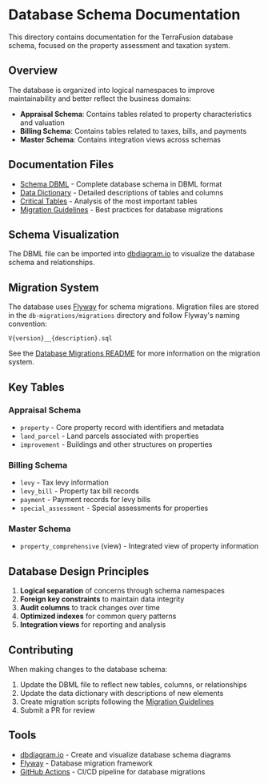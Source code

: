 # Database Schema Documentation

This directory contains documentation for the TerraFusion database schema, focused on the property assessment and taxation system.

## Overview

The database is organized into logical namespaces to improve maintainability and better reflect the business domains:

- **Appraisal Schema**: Contains tables related to property characteristics and valuation
- **Billing Schema**: Contains tables related to taxes, bills, and payments
- **Master Schema**: Contains integration views across schemas

## Documentation Files

- [Schema DBML](./schema.dbml) - Complete database schema in DBML format
- [Data Dictionary](./DATA_DICTIONARY.md) - Detailed descriptions of tables and columns
- [Critical Tables](./CRITICAL_TABLES.md) - Analysis of the most important tables
- [Migration Guidelines](./MIGRATION_GUIDELINES.md) - Best practices for database migrations

## Schema Visualization

The DBML file can be imported into [dbdiagram.io](https://dbdiagram.io) to visualize the database schema and relationships.

## Migration System

The database uses [Flyway](https://flywaydb.org/) for schema migrations. Migration files are stored in the `db-migrations/migrations` directory and follow Flyway's naming convention:

```
V{version}__{description}.sql
```

See the [Database Migrations README](../../db-migrations/README.md) for more information on the migration system.

## Key Tables

### Appraisal Schema
- `property` - Core property record with identifiers and metadata
- `land_parcel` - Land parcels associated with properties
- `improvement` - Buildings and other structures on properties

### Billing Schema
- `levy` - Tax levy information
- `levy_bill` - Property tax bill records
- `payment` - Payment records for levy bills
- `special_assessment` - Special assessments for properties

### Master Schema
- `property_comprehensive` (view) - Integrated view of property information

## Database Design Principles

1. **Logical separation** of concerns through schema namespaces
2. **Foreign key constraints** to maintain data integrity
3. **Audit columns** to track changes over time
4. **Optimized indexes** for common query patterns
5. **Integration views** for reporting and analysis

## Contributing

When making changes to the database schema:

1. Update the DBML file to reflect new tables, columns, or relationships
2. Update the data dictionary with descriptions of new elements
3. Create migration scripts following the [Migration Guidelines](./MIGRATION_GUIDELINES.md)
4. Submit a PR for review

## Tools

- [dbdiagram.io](https://dbdiagram.io) - Create and visualize database schema diagrams
- [Flyway](https://flywaydb.org/) - Database migration framework
- [GitHub Actions](../../devops/ci/README.md) - CI/CD pipeline for database migrations